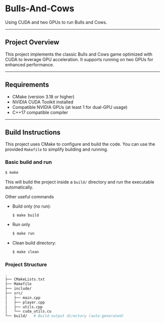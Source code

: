 # Bulls-And-Cows
Using CUDA and two GPUs to run Bulls and Cows.

---

## Project Overview

This project implements the classic Bulls and Cows game optimized with CUDA to leverage GPU acceleration. It supports running on two GPUs for enhanced performance.

---

## Requirements

- CMake (version 3.18 or higher)  
- NVIDIA CUDA Toolkit installed  
- Compatible NVIDIA GPUs (at least 1 for dual-GPU usage)  
- C++17 compatible compiler  

---

## Build Instructions

This project uses CMake to configure and build the code. You can use the provided `Makefile` to simplify building and running.

### Basic build and run

```bash
$ make
```
This will build the project inside a `build/` directory and run the executable automatically.

Other useful commands
- Build only (no run):
    ```bash
    $ make build
    ```
- Run only
    ```bash
    $ make run
    ```
- Clean build directory:
    ```bash
    $ make clean
    ```

### Project Structure
```sh
.
├── CMakeLists.txt
├── Makefile
├── include/
├── src/
│   ├── main.cpp
│   ├── player.cpp
│   ├── utils.cpp
│   └── cuda_utils.cu
└── build/   # Build output directory (auto-generated)

```
